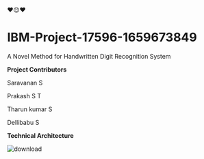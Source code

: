 ❤️😊❤️
# IBM-Project-17596-1659673849
A Novel Method for Handwritten Digit Recognition System

**Project Contributors**

Saravanan S

Prakash S T

Tharun kumar S

Dellibabu S


**Technical Architecture**

![download](https://user-images.githubusercontent.com/112863110/199284315-bdfbcd85-5235-4e4b-ab28-d01025ae7695.png)
